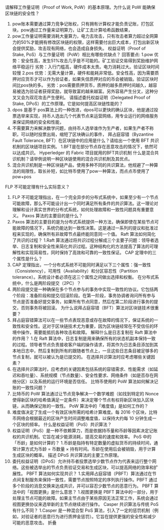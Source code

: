 请解释工作量证明（Proof of Work, PoW）的基本原理。为什么说 PoW 能确保区块链的安全性？
 1. pow账本需要通过算力竞争记账权，只有拥有计算权才能负责记账，打包区块，pow通过工作量来证明算力，让矿工去计算哈希函数结果，
 2. pow工作量证明需要消耗大量算力，电力去攻击，只有攻击者算力超过全网算力的50%才能拥有修改区块链的权限，这样需要付出巨大成本，打包出新区块会提供奖励，攻击现有网络，也会造成自身损失。
权益证明（Proof of Stake, PoS）与工作量证明（PoW）相比有哪些优缺点？
回答要点:
  1.pow
    优势：安全性高，发生51%攻击几乎是不可能的。矿工验证交易得到奖励维护网络平稳运行
    劣势：入行门槛高，硬件成本太贵。电力消耗过大。验证区块时间较慢
  2.pos
    优势：无需大量计算，硬件和能耗非常低。安全性高，因为需要质押对应货币才可以作为验证者，如果失信质押对应的币会被销毁。验证区块时间比pos快的多。
    劣势：pos需要质押货币，质押的越多质押时间越久，越容易被选为验证者获得奖励，就导致富的越来越富。另外容易产生分叉，这种分叉又会为双花攻击产生便利。
请描述委托权益证明（Delegated Proof of Stake, DPoS）的工作原理。它是如何提高区块链性能的？
  1. dpos 是基于 pos算法上的一种改进，dpos可以更快的确认区块，他是通过投票选举来实现，持币人选出几个代表节点来运营网络，用专业运行的网络服务来保证网络的安全和性能，
  2. 不需要算力来解决数学问题，由持币人选举谁作为生产者，如果生产者不称职，可以随时投票出局，缩短了区块确认的事件，
拜占庭容错（Byzantine Fault Tolerance, BFT）在区块链中的应用是什么？请给出一个使用 BFT 共识机制的区块链项目实例。
  1.BFT是在部分节点存在恶意攻击的情况下，依然可以达成共识。 Hyperledger 的 Fabric 项目就用的BFT共识机制
什么是混合共识机制？请举例说明一种区块链使用的混合共识机制及其优点。
  1. 混合共识机制是一种区块链产品，使用多种不同的共识算法，他规避了一种算法的局限性，取长补短，如比特币使用了pow一种算法，而点点币使用了pow+pos

FLP 不可能定理有什么实际意义？
  1. FLP 不可能定理指出，在一个完全异步的分布式系统中，如果至少有一个节点可能故障，那么不可能设计出一个同时满足所有条件的共识算法。这一理论对理解和设计真实世界的分布式系统，如何处理故障和一致性问题具有重要意义。
Paxos 算法的主要目的是什么？
  1. Paxos 算法的主要目的是为分布式系统提供一种方法，确保即使在某些节点可能故障的情况下，系统仍能达到一致性决策。这是通过一系列的提议和批准过程来实现的，确保所有非故障节点最终能同意同一个值。
Raft 算法如何简化了共识的过程？
  1.Raft 算法通过将共识过程分解成三个主要子问题：领导者选举、日志复制和安全性来简化共识过程。这种结构化的方法提高了算法的可理解性和实现简易性，同时保持了高效和可靠的一致性保证。
CAP 定理中的三个属性是什么？
  1. CAP 定理指出，一个分布式系统不可能同时满足以下三个属性：强一致性（Consistency），可用性（Availability）和分区容忍性（Partition tolerance）。系统设计者必须在这三个属性之间做出选择和权衡。
在分布式系统中，什么是两阶段提交（2PC）？
  1. 两阶段提交是一种确保在多个节点参与的事务中实现一致性的协议。它包括两个阶段：准备阶段和提交/回滚阶段。在第一阶段，事务协调者询问所有参与节点是否准备好提交事务，如果所有节点同意，然后在第二阶段进行事务的提交，否则事务将被回滚。
为什么说拜占庭容错（BFT）算法对区块链技术很重要？
  1. 拜占庭容错算法可以在一些节点表现恶意或存在故障的情况下，保证系统的一致性和安全性。这对于区块链技术尤为重要，因为区块链经常在不受信任的环境中操作，需要能抵抗各种攻击和故障。
解释什么是日志复制在 Raft 算法中的作用？
  1.在 Raft 算法中，日志复制是用来确保所有的状态机副本保持一致的过程。领导者节点负责接收客户端的操作请求，将其作为日志条目添加到其本地日志中，然后复制到所有的跟随者节点上，一旦这些日志条目被足够多的节点复制，就可以被认为是已提交的。
在选择共识算法时应考虑哪些关键因素？
  1. 在选择共识算法时，应考虑的关键因素包括系统的容错需求、性能需求（如延迟和吞吐量）、系统规模（节点数量）、安全性要求、网络条件（如是否存在网络分区）以及系统的运行环境是否信任。
比特币使用的 PoW 算法如何解决记账的一致性问题？
  1. 比特币的 PoW 算法通过让节点竞争解决一个数学难题（如找到特定的 Nonce 使得新区块的哈希值满足一定条件）来决定哪个节点有权将新区块加入区块链，从而确保记账的一致性。
PoW 算法中的「难度值」是如何工作的？
  1. 难度值决定了生成一个有效区块所需的哈希计算难度。每 2016 个区块，比特币网络会根据最近的区块产生时间调整难度值，以保持大约每 10 分钟生成一个区块的频率。
什么是权益证明（PoS）共识算法？
  1. 权益证明（PoS）是一种不依赖算力，而是依据持币量和币龄等因素决定记账权的共识机制。它旨在减少能源消耗，提高交易的速度和效率。
PoS 中的「币龄」是如何计算的？
  1.币龄是指持有特定数量的虚拟货币的持续时间，通常计算方式为币龄 = 币数量 × 持有时间。币龄在使用后会被销毁，用于计算生成区块的概率。
描述 DPoS 共识算法的主要工作原理。
  1. 委托权益证明（DPoS）允许持币者投票选举少数节点作为代表来运行整个网络。这些被选举出的节点负责验证交易和生成区块，可以提高网络的效率和扩展性。
PBFT 算法如何实现共识？
  1.实用拜占庭容错（PBFT）算法通过在节点间复制服务来保持一致性，需要节点按照特定的序列执行操作。PBFT 通过多个阶段的消息交换来达成共识，并可以容忍少数节点的恶意行为。
PBFT 算法中的「视图更换」是什么意思？
  1.视图更换是 PBFT 算法中的一部分，用于处理主节点可能的故障。如果主节点由于某些原因无法正常工作，系统会通过视图更换协议来选举新的主节点继续进行操作。
Casper 共识算法与传统 PoS 有什么不同？
  1.Casper 是一种混合型 PoS 算法，引入了一定的惩罚机制（例如，对验证者的恶意行为进行质押金惩罚）。它旨在提供更强的安全性和减少可能的恶意攻击。
折叠
